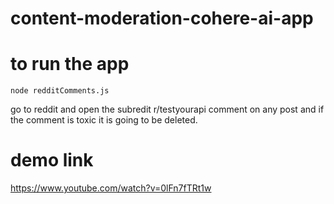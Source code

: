 # content-moderation-cohere-ai-app
# to run the app
````
node redditComments.js
````

go to reddit and open the subredit r/testyourapi
comment on any post and if the comment is toxic it is going to be deleted.

# demo link
https://www.youtube.com/watch?v=0lFn7fTRt1w
